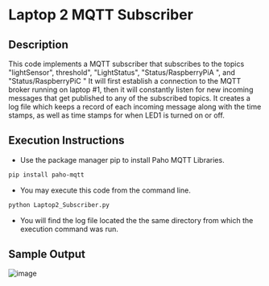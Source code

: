 # Laptop 2 MQTT Subscriber

## Description
This code implements a MQTT subscriber that subscribes to the topics "lightSensor", threshold", "LightStatus", "Status/RaspberryPiA ", and "Status/RaspberryPiC "
It will first establish a connection to the MQTT broker running on laptop #1, then it will constantly listen for new incoming messages that get published to any of the subscribed topics.
It creates a log file which keeps a record of each incoming message along with the time stamps, as well as time stamps for when LED1 is turned on or off.

## Execution Instructions
  - Use the package manager pip to install Paho MQTT Libraries.
```bash
pip install paho-mqtt
```
  - You may execute this code from the command line.
```bash
python Laptop2_Subscriber.py
```
  - You will find the log file located the the same directory from which the execution command was run.

## Sample Output 
![image](https://user-images.githubusercontent.com/17738048/159798980-985b07a1-42ae-460e-afeb-4056998cefdf.png)

